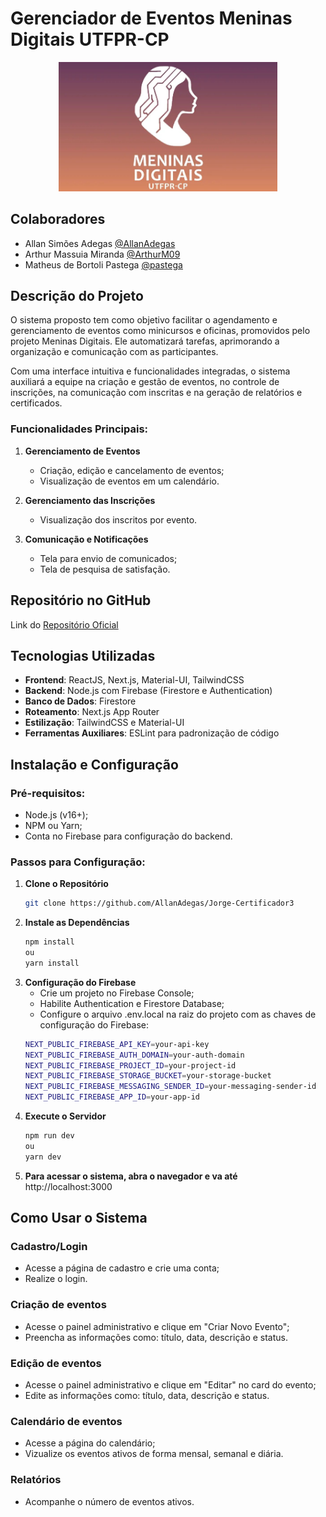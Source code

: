# Gerenciador de Eventos Meninas Digitais UTFPR-CP
<div align="center">
  <img src="./src/app/logo.png" alt="Meninas Digitais UTFPR-CP" width="350"/>
</div>



## Colaboradores

- Allan Simões Adegas [@AllanAdegas](https://github.com/AllanAdegas)
- Arthur Massuia Miranda [@ArthurM09](https://github.com/ArthurM09)
- Matheus de Bortoli Pastega [@pastega](https://github.com/pastega)



## Descrição do Projeto

O sistema proposto tem como objetivo facilitar o agendamento e gerenciamento de eventos como minicursos e oficinas, 
promovidos pelo projeto Meninas Digitais. Ele automatizará tarefas, aprimorando a organização e comunicação com as 
participantes. 

Com uma interface intuitiva e funcionalidades integradas, o sistema auxiliará a equipe na criação
e gestão de eventos, no controle de inscrições, na comunicação com inscritas e na geração
de relatórios e certificados.

### Funcionalidades Principais:
1. **Gerenciamento de Eventos**  
   - Criação, edição e cancelamento de eventos;  
   - Visualização de eventos em um calendário.  

2. **Gerenciamento das Inscrições**  
   - Visualização dos inscritos por evento.  

3. **Comunicação e Notificações**  
   - Tela para envio de comunicados; 
   - Tela de pesquisa de satisfação.  



## Repositório no GitHub
Link do [Repositório Oficial](https://github.com/AllanAdegas/Jorge-Certificador3)



## Tecnologias Utilizadas

- **Frontend**: ReactJS, Next.js, Material-UI, TailwindCSS  
- **Backend**: Node.js com Firebase (Firestore e Authentication)  
- **Banco de Dados**: Firestore  
- **Roteamento**: Next.js App Router  
- **Estilização**: TailwindCSS e Material-UI  
- **Ferramentas Auxiliares**: ESLint para padronização de código  



## Instalação e Configuração

### Pré-requisitos:
- Node.js (v16+);
- NPM ou Yarn;
- Conta no Firebase para configuração do backend.

### Passos para Configuração:
1. **Clone o Repositório**
   ```bash
   git clone https://github.com/AllanAdegas/Jorge-Certificador3
2. **Instale as Dependências**
   ```bash
   npm install
   ou
   yarn install
3. **Configuração do Firebase**
   - Crie um projeto no Firebase Console;
   - Habilite Authentication e Firestore Database;
   - Configure o arquivo .env.local na raiz do projeto com as chaves de configuração do Firebase:
   ```bash
   NEXT_PUBLIC_FIREBASE_API_KEY=your-api-key
   NEXT_PUBLIC_FIREBASE_AUTH_DOMAIN=your-auth-domain
   NEXT_PUBLIC_FIREBASE_PROJECT_ID=your-project-id
   NEXT_PUBLIC_FIREBASE_STORAGE_BUCKET=your-storage-bucket
   NEXT_PUBLIC_FIREBASE_MESSAGING_SENDER_ID=your-messaging-sender-id
   NEXT_PUBLIC_FIREBASE_APP_ID=your-app-id
4. **Execute o Servidor**
   ```bash
   npm run dev
   ou
   yarn dev
5. **Para acessar o sistema, abra o navegador e va até** http://localhost:3000



## Como Usar o Sistema

### Cadastro/Login
- Acesse a página de cadastro e crie uma conta;
- Realize o login.


### Criação de eventos
- Acesse o painel administrativo e clique em "Criar Novo Evento";
- Preencha as informações como: título, data, descrição e status.

### Edição de eventos
- Acesse o painel administrativo e clique em "Editar" no card do evento;
- Edite as informações como: título, data, descrição e status.

### Calendário de eventos
- Acesse a página do calendário;
- Vizualize os eventos ativos de forma mensal, semanal e diária.

### Relatórios
- Acompanhe o número de eventos ativos. 


